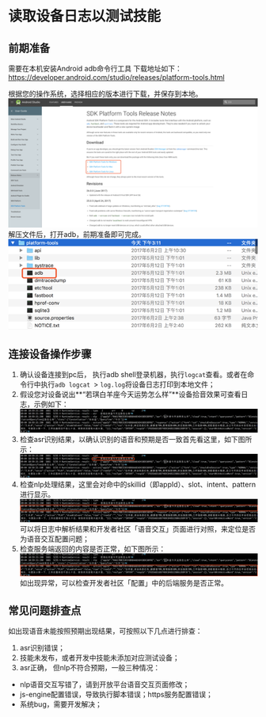 # 读取设备日志以测试技能

## 前期准备
需要在本机安装Android adb命令行工具
下载地址如下：https://developer.android.com/studio/releases/platform-tools.html

根据您的操作系统，选择相应的版本进行下载，并保存到本地。
![Alt text](images/1504509048966.png)
解压文件后，打开adb，前期准备即可完成。
![Alt text](images/1504509203773.png)


## 连接设备操作步骤
1.	确认设备连接到pc后， 执行adb shell登录机器，执行`logcat`查看。或者在命令行中执行`adb logcat `> `log.log`将设备日志打印到本地文件；
2.	假设您对设备说出**“若琪白羊座今天运势怎么样”**设备拾音效果可查看日志，示例如下：
![Alt text](images/1504508977578.png)
3.	检查asr识别结果，以确认识别的语音和预期是否一致首先看这里，如下图所示：
![Alt text](images/1504509639246.png)
4.	检查nlp处理结果，这里会对命中的skillid（即appId）、slot、intent、pattern进行显示。
![Alt text](images/1504509751453.png)
可以将日志中解析结果和开发者社区「语音交互」页面进行对照，来定位是否为语音交互配置问题；
5. 检查服务端返回的内容是否正常，如下图所示：
![Alt text](images/1504513042969.png)
如出现异常，可以检查开发者社区「配置」中的后端服务是否正常。


## 常见问题排查点
如出现语音未能按照预期出现结果，可按照以下几点进行排查：

1.	asr识别错误；
2.	技能未发布，或者开发中技能未添加对应测试设备；
3.	asr正确， 但nlp不符合预期，一般三种情况：

 - nlp语音交互写错了，请到开放平台语音交互页面修改；
 - js-engine配置错误，导致执行脚本错误；https服务配置错误；
 - 系统bug，需要开发解决；







